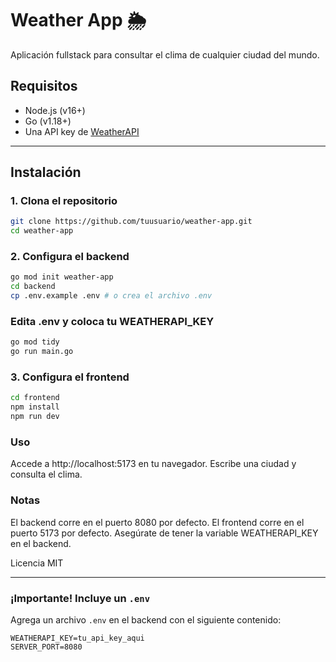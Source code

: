 # Weather App 🌦️

Aplicación fullstack para consultar el clima de cualquier ciudad del mundo.

## Requisitos

- Node.js (v16+)
- Go (v1.18+)
- Una API key de [WeatherAPI](https://www.weatherapi.com/)

---

## Instalación

### 1. Clona el repositorio

```bash
git clone https://github.com/tuusuario/weather-app.git
cd weather-app
```


### 2. Configura el backend
```bash
go mod init weather-app
cd backend
cp .env.example .env # o crea el archivo .env
```
### Edita .env y coloca tu WEATHERAPI_KEY
```bash
go mod tidy
go run main.go
```
### 3. Configura el frontend
```bash
cd frontend
npm install
npm run dev
```

### Uso

Accede a http://localhost:5173 en tu navegador.
Escribe una ciudad y consulta el clima.

### Notas

El backend corre en el puerto 8080 por defecto.
El frontend corre en el puerto 5173 por defecto.
Asegúrate de tener la variable WEATHERAPI_KEY en el backend.

Licencia
MIT


---

### ¡Importante! **Incluye un `.env`**
Agrega un archivo `.env` en el backend con el siguiente contenido:

```env
WEATHERAPI_KEY=tu_api_key_aqui
SERVER_PORT=8080